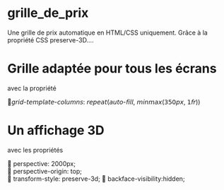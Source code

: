 # grille_de_prix
Une grille de prix automatique en HTML/CSS uniquement. Grâce à la propriété CSS preserve-3D....

# Grille adaptée pour tous les écrans 
avec la propriété 

   🎯𝘨𝘳𝘪𝘥-𝘵𝘦𝘮𝘱𝘭𝘢𝘵𝘦-𝘤𝘰𝘭𝘶𝘮𝘯𝘴: 𝘳𝘦𝘱𝘦𝘢𝘵(𝘢𝘶𝘵𝘰-𝘧𝘪𝘭𝘭, 𝘮𝘪𝘯𝘮𝘢𝘹(𝟥𝟧𝟢𝘱𝘹, 𝟣𝘧𝘳)) 
# Un affichage 3D
avec les propriétés

  🎯 perspective: 2000px;            
  🎯 perspective-origin: top;            
  🎯 transform-style: preserve-3d;
  🎯  backface-visibility:hidden;

